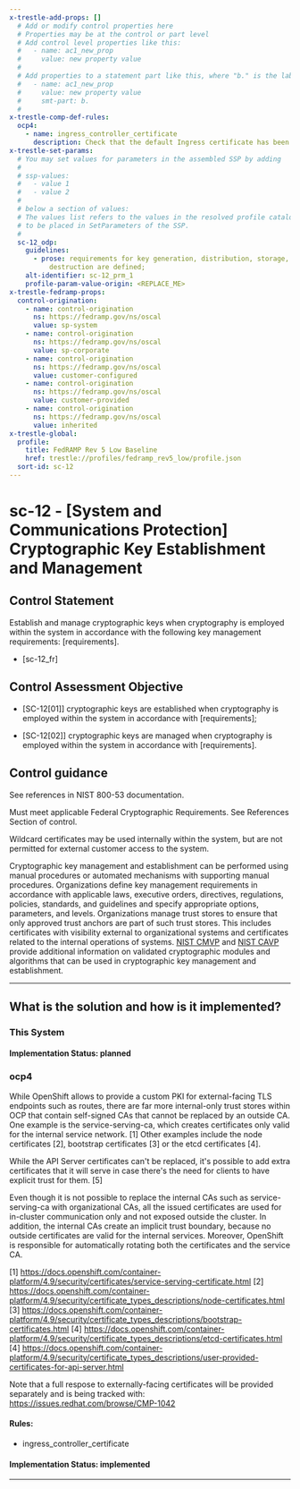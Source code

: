```yaml
---
x-trestle-add-props: []
  # Add or modify control properties here
  # Properties may be at the control or part level
  # Add control level properties like this:
  #   - name: ac1_new_prop
  #     value: new property value
  #
  # Add properties to a statement part like this, where "b." is the label of the target statement part
  #   - name: ac1_new_prop
  #     value: new property value
  #     smt-part: b.
  #
x-trestle-comp-def-rules:
  ocp4:
    - name: ingress_controller_certificate
      description: Check that the default Ingress certificate has been replaced.
x-trestle-set-params:
  # You may set values for parameters in the assembled SSP by adding
  #
  # ssp-values:
  #   - value 1
  #   - value 2
  #
  # below a section of values:
  # The values list refers to the values in the resolved profile catalog, and the ssp-values represent new values
  # to be placed in SetParameters of the SSP.
  #
  sc-12_odp:
    guidelines:
      - prose: requirements for key generation, distribution, storage, access, and
          destruction are defined;
    alt-identifier: sc-12_prm_1
    profile-param-value-origin: <REPLACE_ME>
x-trestle-fedramp-props:
  control-origination:
    - name: control-origination
      ns: https://fedramp.gov/ns/oscal
      value: sp-system
    - name: control-origination
      ns: https://fedramp.gov/ns/oscal
      value: sp-corporate
    - name: control-origination
      ns: https://fedramp.gov/ns/oscal
      value: customer-configured
    - name: control-origination
      ns: https://fedramp.gov/ns/oscal
      value: customer-provided
    - name: control-origination
      ns: https://fedramp.gov/ns/oscal
      value: inherited
x-trestle-global:
  profile:
    title: FedRAMP Rev 5 Low Baseline
    href: trestle://profiles/fedramp_rev5_low/profile.json
  sort-id: sc-12
---
```


# sc-12 - \[System and Communications Protection\] Cryptographic Key Establishment and Management

## Control Statement

Establish and manage cryptographic keys when cryptography is employed within the system in accordance with the following key management requirements: [requirements].

- \[sc-12_fr\]

## Control Assessment Objective

- \[SC-12[01]\] cryptographic keys are established when cryptography is employed within the system in accordance with [requirements];

- \[SC-12[02]\] cryptographic keys are managed when cryptography is employed within the system in accordance with [requirements].

## Control guidance

See references in NIST 800-53 documentation.

Must meet applicable Federal Cryptographic Requirements. See References Section of control.

Wildcard certificates may be used internally within the system, but are not permitted for external customer access to the system.

Cryptographic key management and establishment can be performed using manual procedures or automated mechanisms with supporting manual procedures. Organizations define key management requirements in accordance with applicable laws, executive orders, directives, regulations, policies, standards, and guidelines and specify appropriate options, parameters, and levels. Organizations manage trust stores to ensure that only approved trust anchors are part of such trust stores. This includes certificates with visibility external to organizational systems and certificates related to the internal operations of systems. [NIST CMVP](#1acdc775-aafb-4d11-9341-dc6a822e9d38) and [NIST CAVP](#84dc1b0c-acb7-4269-84c4-00dbabacd78c) provide additional information on validated cryptographic modules and algorithms that can be used in cryptographic key management and establishment.

______________________________________________________________________

## What is the solution and how is it implemented?

<!-- For implementation status enter one of: implemented, partial, planned, alternative, not-applicable -->

<!-- Note that the list of rules under ### Rules: is read-only and changes will not be captured after assembly to JSON -->

### This System

<!-- Add implementation prose for the main This System component for control: sc-12 -->

#### Implementation Status: planned

### ocp4

While OpenShift allows to provide a custom PKI for external-facing TLS
endpoints such as routes, there are far more internal-only trust stores
within OCP that contain self-signed CAs that cannot be replaced by an
outside CA. One example is the service-serving-ca, which creates
certificates only valid for the internal service network. [1] Other
examples include the node certificates [2], bootstrap certificates [3]
or the etcd certificates [4].

While the API Server certificates can't be replaced, it's possible to
add extra certificates that it will serve in case there's the need
for clients to have explicit trust for them. [5]

Even though it is not possible to replace the internal CAs such as
service-serving-ca with organizational CAs, all the issued certificates
are used for in-cluster communication only and not exposed outside
the cluster. In addition, the internal CAs create an implicit trust
boundary, because no outside certificates are valid for the internal
services.  Moreover, OpenShift is responsible for automatically rotating
both the certificates and the service CA.

[1] https://docs.openshift.com/container-platform/4.9/security/certificates/service-serving-certificate.html
[2] https://docs.openshift.com/container-platform/4.9/security/certificate_types_descriptions/node-certificates.html
[3] https://docs.openshift.com/container-platform/4.9/security/certificate_types_descriptions/bootstrap-certificates.html
[4] https://docs.openshift.com/container-platform/4.9/security/certificate_types_descriptions/etcd-certificates.html
[4] https://docs.openshift.com/container-platform/4.9/security/certificate_types_descriptions/user-provided-certificates-for-api-server.html

Note that a full respose to externally-facing certificates will be provided
separately and is being tracked with:
https://issues.redhat.com/browse/CMP-1042

#### Rules:

  - ingress_controller_certificate

#### Implementation Status: implemented

______________________________________________________________________
